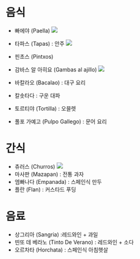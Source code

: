 # 음식
- 빠에야 (Paella)
  <img src="https://cdn.imweb.me/upload/S2017101359e025984d346/7c5de9abb3b3d.jpg"/>

- 타파스 (Tapas) : 안주
  <img src="https://cdn.imweb.me/upload/S2017101359e025984d346/b353a88385988.jpg"/>

- 핀초스 (Pintxos)

- 감바스 알 아히요 (Gambas al ajillo)
  <img src="https://img1.daumcdn.net/thumb/R1280x0/?scode=mtistory2&fname=https%3A%2F%2Fblog.kakaocdn.net%2Fdn%2F08Ev6%2FbtqW8FFFAUW%2Fhdtax29qndBzmjHpW0Yej0%2Fimg.jpg"/>

- 바칼라오 (Bacalao) : 대구 요리
- 칼솟타다 : 구운 대파
- 토르티야 (Tortilla) : 오믈렛
- 풀포 가예고 (Pulpo Gallego) : 문어 요리


# 간식
- 츄러스 (Churros)
  <img src="https://cdn.imweb.me/upload/S2017101359e025984d346/c78c39f8ebe9d.jpg"/>
- 마사판 (Mazapan) : 전통 과자
- 엠빠나다 (Empanada) : 스페인식 만두
- 플란 (Flan) : 커스타드 푸딩


# 음료
- 상그리아 (Sangria) :레드와인 + 과일
- 띤또 데 베라노 (Tinto De Verano) : 레드와인 + 소다
- 오르차타 (Horchata) : 스페인식 아침햇살
